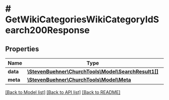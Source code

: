 # # GetWikiCategoriesWikiCategoryIdSearch200Response

## Properties

Name | Type | Description | Notes
------------ | ------------- | ------------- | -------------
**data** | [**\StevenBuehner\ChurchTools\Model\SearchResult1[]**](SearchResult1.md) |  | [optional]
**meta** | [**\StevenBuehner\ChurchTools\Model\Meta**](Meta.md) |  | [optional]

[[Back to Model list]](../../README.md#models) [[Back to API list]](../../README.md#endpoints) [[Back to README]](../../README.md)
